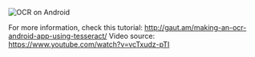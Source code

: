 ![OCR on Android](http://gaut.am/wp-content/uploads/2011/11/capture_3-300x225.jpg)

For more information, check this tutorial: http://gaut.am/making-an-ocr-android-app-using-tesseract/
Video source: https://www.youtube.com/watch?v=vcTxudz-pTI

